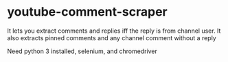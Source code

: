 # youtube-comment-scraper

It lets you extract comments and replies iff the reply is from channel user.
It also extracts pinned comments and any channel comment without a reply

Need python 3 installed, selenium, and chromedriver
